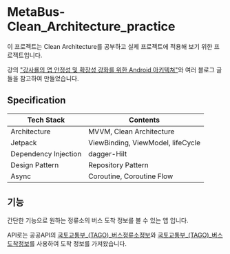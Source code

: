 # MetaBus-Clean_Architecture_practice


이 프로젝트는 Clean Architecture를 공부하고 실제 프로젝트에 적용해 보기 위한 프로젝트입니다.


강의 ["강사룔의 앱 안정성 및 확장성 강화를 위한 Android 아키텍쳐"](https://fastcampus.co.kr/dev_red_ksr)와 여러 블로그 글들을 참고하여 만들었습니다.


## Specification

| Tech Stack           | Contents                                                     |
| -------------------- | ------------------------------------------------------------ |
| Architecture         | MVVM, Clean Architecture                                     |
| Jetpack              | ViewBinding, ViewModel, lifeCycle                            |
| Dependency Injection | dagger-Hilt                                                  |q
| Design Pattern       | Repository Pattern                                           |
| Async                | Coroutine, Coroutine Flow                                    |

## 기능

간단한 기능으로 원하는 정류소의 버스 도착 정보를 볼 수 있는 앱 입니다.

API로는 공공API의 [국토교통부_(TAGO)_버스정류소정보](https://www.data.go.kr/data/15098534/openapi.do)와 [국토교통부_(TAGO)_버스도착정보](https://www.data.go.kr/data/15098530/openapi.do)를 사용하여 도착 정보를 가져왔습니다.
